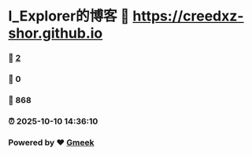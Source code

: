 # I_Explorer的博客 :link: https://creedxz-shor.github.io 
### :page_facing_up: [2](https://creedxz-shor.github.io/tag.html) 
### :speech_balloon: 0 
### :hibiscus: 868 
### :alarm_clock: 2025-10-10 14:36:10 
### Powered by :heart: [Gmeek](https://github.com/Meekdai/Gmeek)
